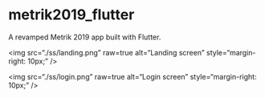 # metrik2019_flutter

A revamped Metrik 2019 app built with Flutter.

<img
src=“./ss/landing.png”
raw=true
alt=“Landing screen”
style=“margin-right: 10px;”
/>

<img
src=“./ss/login.png”
raw=true
alt=“Login screen”
style=“margin-right: 10px;”
/>
